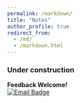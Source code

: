 ```yaml
---
permalink: /markdown/
title: "Notes"
author_profile: true
redirect_from: 
  - /md/
  - /markdown.html
---
```


### Under construction
**Feedback Welcome!**  
[![Email Badge](https://img.shields.io/badge/Report_Errors-bp23ms109@iiserkol.ac.in-blue?style=flat&logo=gmail)](mailto:bp23ms109@iiserkol.ac.in)

